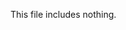 <!-- >>>>>> BEGIN GENERATED FILE (include): SOURCE C:/Users/Burdette/Documents/GitHub/markdown_helper/test/include/templates/nothing_verbatim.md -->
This file includes nothing.
<!-- <<<<<< END GENERATED FILE (include): SOURCE C:/Users/Burdette/Documents/GitHub/markdown_helper/test/include/templates/nothing_verbatim.md -->

